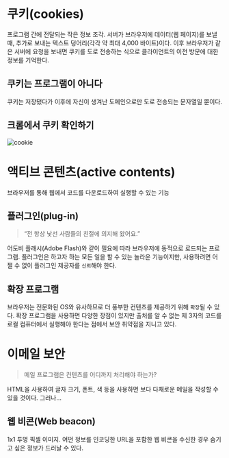 # 쿠키(cookies)

프로그램 간에 전달되는 작은 정보 조각. 서버가 브라우저에 데이터(웹 페이지)를 보낼 때, 추가로 보내는 텍스트 덩어리(각각 약 최대 4,000 바이트)이다. 이후 브라우저가 같은 서버에 요청을 보내면 쿠키를 도로 전송하는 식으로 클라이언트의 이전 방문에 대한 정보를 기억한다.

## 쿠키는 프로그램이 아니다

쿠키는 저장됐다가 이후에 자신이 생겨난 도메인으로만 도로 전송되는 문자열일 뿐이다.

## 크롬에서 쿠키 확인하기

![cookie](https://user-images.githubusercontent.com/97890886/168601818-d3530c50-34da-47a4-a8c9-5be12ece1b48.png)


# 액티브 콘텐츠(active contents)

브라우저를 통해 웹에서 코드를 다운로드하여 실행할 수 있는 기능

## 플러그인(plug-in)

> “전 항상 낯선 사람들의 친절에 의지해 왔어요.”
> 

어도비 플래시(Adobe Flash)와 같이 필요에 따라 브라우저에 동적으로 로드되는 프로그램. 플러그인은 하고자 하는 모든 일을 할 수 있는 놀라운 기능이지만, 사용하려면 어쩔 수 없이 플러그인 제공자를 `신뢰`해야 한다.

## 확장 프로그램

브라우저는 전문화된 OS와 유사하므로 더 풍부한 컨텐츠를 제공하기 위해 `확장`될 수 있다. 확장 프로그램을 사용하면 다양한 장점이 있지만 출처를 알 수 없는 제 3자의 코드를 로컬 컴퓨터에서 실행해야 한다는 점에서 보안 취약점을 지니고 있다.

# 이메일 보안

> 메일 프로그램은 컨텐츠를 어디까지 처리해야 하는가?
> 

HTML을 사용하여 글자 크기, 폰트, 색 등을 사용하면 보다 다채로운 메일을 작성할 수 있을 것이다. 그러나...

## 웹 비콘(Web beacon)

1x1 투명 픽셀 이미지. 어떤 정보를 인코딩한 URL을 포함한 웹 비콘을 수신한 경우 숨기고 싶은 정보가 드러날 수 있다.